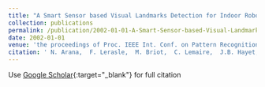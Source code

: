 ```yaml
---
title: "A Smart Sensor based Visual Landmarks Detection for Indoor Robot Navigation"
collection: publications
permalink: /publication/2002-01-01-A-Smart-Sensor-based-Visual-Landmarks-Detection-for-Indoor-Robot-Navigation
date: 2002-01-01
venue: 'the proceedings of Proc. IEEE Int. Conf. on Pattern Recognition (ICPR&apos;02)'
citation: ' N. Arana,  F. Lerasle,  M. Briot,  C. Lemaire,  J.B. Hayet, &quot;A Smart Sensor based Visual Landmarks Detection for Indoor Robot Navigation.&quot; the proceedings of Proc. IEEE Int. Conf. on Pattern Recognition (ICPR&amp;apos;02), 2002.'
---
```

Use [Google Scholar](https://scholar.google.com/scholar?q=A+Smart+Sensor+based+Visual+Landmarks+Detection+for+Indoor+Robot+Navigation){:target="_blank"} for full citation